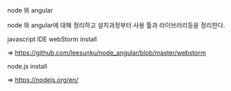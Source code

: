 node 와 angular

node 와 angular에 대해 정리하고 설치과정부터 사용 툴과 라이브러리등을 정리한다.

javascript IDE webStorm install

=> https://github.com/leesunku/node_angular/blob/master/webstorm

node.js install

=> https://nodejs.org/en/
